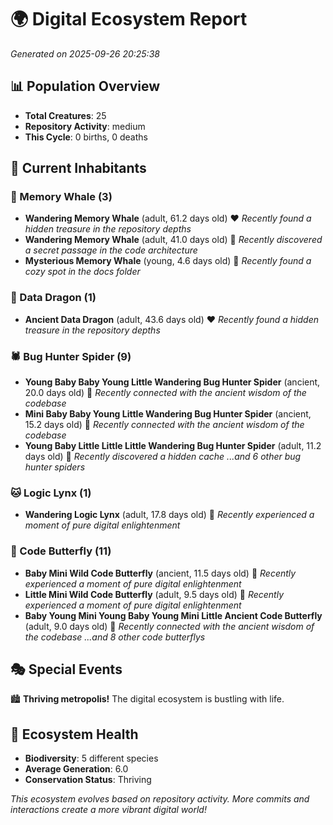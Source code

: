 # 🌍 Digital Ecosystem Report
*Generated on 2025-09-26 20:25:38*

## 📊 Population Overview
- **Total Creatures**: 25
- **Repository Activity**: medium
- **This Cycle**: 0 births, 0 deaths

## 👥 Current Inhabitants

### 🐋 Memory Whale (3)
- **Wandering Memory Whale** (adult, 61.2 days old) ❤️
  *Recently found a hidden treasure in the repository depths*
- **Wandering Memory Whale** (adult, 41.0 days old) 💛
  *Recently discovered a secret passage in the code architecture*
- **Mysterious Memory Whale** (young, 4.6 days old) 💚
  *Recently found a cozy spot in the docs folder*

### 🐉 Data Dragon (1)
- **Ancient Data Dragon** (adult, 43.6 days old) ❤️
  *Recently found a hidden treasure in the repository depths*

### 🕷️ Bug Hunter Spider (9)
- **Young Baby Baby Young Little Wandering Bug Hunter Spider** (ancient, 20.0 days old) 💛
  *Recently connected with the ancient wisdom of the codebase*
- **Mini Baby Baby Young Little Wandering Bug Hunter Spider** (ancient, 15.2 days old) 💛
  *Recently connected with the ancient wisdom of the codebase*
- **Young Baby Little Little Little Wandering Bug Hunter Spider** (adult, 11.2 days old) 💛
  *Recently discovered a hidden cache*
  *...and 6 other bug hunter spiders*

### 🐱 Logic Lynx (1)
- **Wandering Logic Lynx** (adult, 17.8 days old) 💚
  *Recently experienced a moment of pure digital enlightenment*

### 🦋 Code Butterfly (11)
- **Baby Mini Wild Code Butterfly** (ancient, 11.5 days old) 💛
  *Recently experienced a moment of pure digital enlightenment*
- **Little Mini Wild Code Butterfly** (adult, 9.5 days old) 💛
  *Recently experienced a moment of pure digital enlightenment*
- **Baby Young Mini Young Baby Young Mini Little Ancient Code Butterfly** (adult, 9.0 days old) 💚
  *Recently connected with the ancient wisdom of the codebase*
  *...and 8 other code butterflys*

## 🎭 Special Events

🏙️ **Thriving metropolis!** The digital ecosystem is bustling with life.

## 🔬 Ecosystem Health
- **Biodiversity**: 5 different species
- **Average Generation**: 6.0
- **Conservation Status**: Thriving

*This ecosystem evolves based on repository activity. More commits and interactions create a more vibrant digital world!*